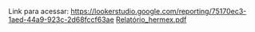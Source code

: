 Link para acessar:
https://lookerstudio.google.com/reporting/75170ec3-1aed-44a9-923c-2d68fccf63ae
[Relatório_hermex.pdf](https://github.com/user-attachments/files/21489211/Relatorio_hermex.pdf)
